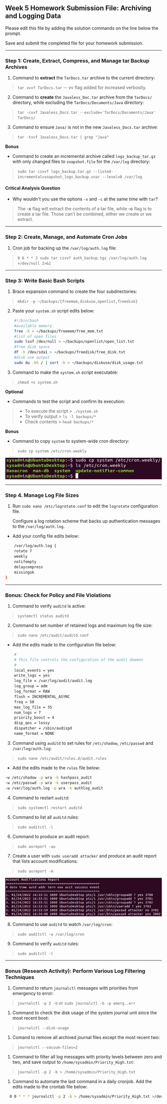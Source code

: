 ## Week 5 Homework Submission File: Archiving and Logging Data

Please edit this file by adding the solution commands on the line below the prompt.

Save and submit the completed file for your homework submission.

---

### Step 1: Create, Extract, Compress, and Manage tar Backup Archives

1. Command to **extract** the `TarDocs.tar` archive to the current directory:
> `tar xvvf TarDocs.tar` -- vv flag added for increased verbosity.

2. Command to **create** the `Javaless_Doc.tar` archive from the `TarDocs/` directory, while excluding the `TarDocs/Documents/Java` directory:
> `tar -cvvf Javaless_Docs.tar --exclude='TarDocs/Documents/Java' TarDocs/`

3. Command to ensure `Java/` is not in the new `Javaless_Docs.tar` archive:
> `tar -tvvf Javaless_Docs.tar | grep "Java"`

**Bonus**
- Command to create an incremental archive called `logs_backup_tar.gz` with only changed files to `snapshot.file` for the `/var/log` directory:
> `sudo tar czvvf logs_backup.tar.gz --listed-incremental=snapshot_logs_backup.snar --level=0 /var/log`

#### Critical Analysis Question

- Why wouldn't you use the options `-x` and `-c` at the same time with `tar`?
> The **-x** flag will extract the contents of a tar file, while **-c** flag is to create a tar file. Those can't be combined, either we create or we extract.

---

### Step 2: Create, Manage, and Automate Cron Jobs

1. Cron job for backing up the `/var/log/auth.log` file:
> `0 6 * * 3 sudo tar czvvf auth_backup.tgz /var/log/auth.log >/dev/null 2>&1`

---

### Step 3: Write Basic Bash Scripts

1. Brace expansion command to create the four subdirectories:
>`mkdir -p ~/backups/{freemem,diskuse,openlist,freedisk}`

2. Paste your `system.sh` script edits below:

```bash
    #!/bin/bash
    #available memory
    free -h > ~/backups/freemem/free_mem.txt
    #list of open files
    sudo lsof /dev/null > ~/backups/openlist/open_list.txt
    #free disk space
    df -h /dev/sda1 > ~/backups/freedisk/free_disk.txt
    #disk use output
    sudo du -kh / | sort -h > ~/backups/diskuse/disk_usage.txt
 ```

3. Command to make the `system.sh` script executable:
> `chmod +x system.sh`

**Optional**
- Commands to test the script and confirm its execution:
> * To execute the script > `./system.sh`
> * To verify output > `ls -l backups/*`
> * Check contents > `head backups/*`

**Bonus**
- Command to copy `system` to system-wide cron directory:
> `sudo cp system /etc/cron.weekly`

![System Cron](/05-Archiving-and-Logging-Data/screenshots/system_cron.png)

---

### Step 4. Manage Log File Sizes

1. Run `sudo nano /etc/logrotate.conf` to edit the `logrotate` configuration file.

    Configure a log rotation scheme that backs up authentication messages to the `/var/log/auth.log`.

- Add your config file edits below:

```bash
    /var/log/auth.log {
    rotate 7  
    weekly
    notifempty
    delaycompress
    missingok  
}
```
    
---

### Bonus: Check for Policy and File Violations

1. Command to verify `auditd` is active:
> `systemctl status auditd`

2. Command to set number of retained logs and maximum log file size:
> `sudo nano /etc/audit/auditd.conf`

- Add the edits made to the configuration file below:

```bash
    #
    # This file controls the configuration of the audit daemon
    #
    local_events = yes
    write_logs = yes
    log_file = /var/log/audit/audit.log
    log_group = adm
    log_format = RAW
    flush = INCREMENTAL_ASYNC
    freq = 50
    max_log_file = 35
    num_logs = 7
    priority_boost = 4
    disp_qos = lossy
    dispatcher = /sbin/audispd
    name_format = NONE
```

3. Command using `auditd` to set rules for `/etc/shadow`, `/etc/passwd` and `/var/log/auth.log`:
>`sudo nano /etc/audit/rules.d/audit.rules`

  - Add the edits made to the `rules` file below:

```bash
-w /etc/shadow -p wra -k hashpass_audit
-w /etc/passwd -p wra -k userpass_audit
-w /var/log/auth.log -p wra -k authlog_audit
```

4. Command to restart `auditd`:
>`sudo systemctl restart auditd`

5. Command to list all `auditd` rules:
>`sudo auditctl -l`

6. Command to produce an audit report:
>`sudo aureport -au`

7. Create a user with `sudo useradd attacker` and produce an audit report that lists account modifications:
> `sudo aureport -m`

![aureport](/05-Archiving-and-Logging-Data/screenshots/auditd-m.png)

8. Command to use `auditd` to watch `/var/log/cron`:
>`sudo auditctl -w /var/log/cron`

9. Command to verify `auditd` rules:
>`sudo auditctl -l`

---

### Bonus (Research Activity): Perform Various Log Filtering Techniques

1. Command to return `journalctl` messages with priorities from emergency to error:
>`journalctl -p 3 -b` or `sudo journalctl -b -p emerg..err`

1. Command to check the disk usage of the system journal unit since the most recent boot:
>`journalctl --disk-usage`

1. Comand to remove all archived journal files except the most recent two:
>`journalctl --vacuum-files=2`

1. Command to filter all log messages with priority levels between zero and two, and save output to `/home/sysadmin/Priority_High.txt`:
>`journalctl -p 2 -b > /home/sysadmin/Priority_High.txt`

1. Command to automate the last command in a daily cronjob. Add the edits made to the crontab file below:

```bash
  0 0 * * * journalctl -p 2 -b > /home/sysadmin/Priority_High.txt >/dev/null 2>&1
```
